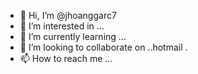 - 👋 Hi, I’m @jhoanggarc7
- 👀 I’m interested in ...
- 🌱 I’m currently learning ...
- 💞️ I’m looking to collaborate on ..hotmail 
.
- 📫 How to reach me ...

<!---
jhoanggarc7/jhoanggarc7 is a ✨ special ✨ repository because its `README.md` (this file) appears on your GitHub profile.
You can click the Preview link to take a look at your changes.
--->
